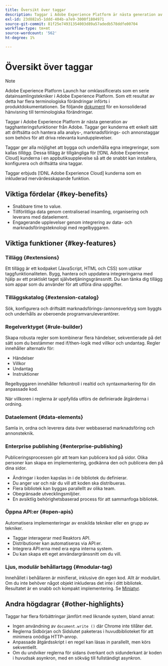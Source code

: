 ```yaml
---
title: Översikt över taggar
description: Taggar i Adobe Experience Platform är nästa generation av tagghanteringsfunktioner från Adobe. Taggar ger kunderna ett enkelt sätt att driftsätta och hantera alla analys-, marknadsförings- och annonstaggar som behövs för att driva relevanta kundupplevelser.
exl-id: 23d882a5-1ddd-404b-a7e9-3000f1804971
source-git-commit: 81f25e74931354003d89a57adedb578ddfe00704
workflow-type: tm+mt
source-wordcount: '562'
ht-degree: 1%

---
```


# Översikt över taggar

>[!NOTE]
>
>Adobe Experience Platform Launch har omklassificerats som en serie datainsamlingstekniker i Adobe Experience Platform. Som ett resultat av detta har flera terminologiska förändringar införts i produktdokumentationen. Se följande [dokument](./term-updates.md) för en konsoliderad hänvisning till terminologiska förändringar.

Taggar i Adobe Experience Platform är nästa generation av tagghanteringsfunktioner från Adobe. Taggar ger kunderna ett enkelt sätt att driftsätta och hantera alla analys-, marknadsförings- och annonstaggar som behövs för att driva relevanta kundupplevelser.

Taggar ger alla möjlighet att bygga och underhålla egna integreringar, som kallas *tillägg*. Dessa tillägg är tillgängliga för [!DNL Adobe Experience Cloud] kunderna i en appbutiksupplevelse så att de snabbt kan installera, konfigurera och driftsätta sina taggar.

Taggar erbjuds [!DNL Adobe Experience Cloud] kunderna som en inkluderad mervärdesskapande funktion.

## Viktiga fördelar {#key-benefits}

* Snabbare time to value.
* Tillförlitliga data genom centraliserad insamling, organisering och leverans med dataelement.
* Engagerande upplevelser genom integrering av data- och marknadsföringsteknologi med regelbyggaren.

## Viktiga funktioner {#key-features}

### Tillägg {#extensions}

Ett tillägg är ett kodpaket (JavaScript, HTML och CSS) som utökar taggfunktionaliteten. Bygg, hantera och uppdatera integreringarna med hjälp av ett praktiskt taget självbetjäningsgränssnitt. Du kan tänka dig tillägg som appar som du använder för att utföra dina uppgifter.

### Tilläggskatalog {#extension-catalog}

Sök, konfigurera och driftsätt marknadsförings-/annonsverktyg som byggts och underhålls av oberoende programvaruleverantörer.

### Regelverktyget {#rule-builder}

Skapa robusta regler som kombinerar flera händelser, sekventierade på det sätt som du bestämmer med if/then-logik med villkor och undantag. Regler innehåller alternativ för:

* Händelser
* Villkor
* Undantag
* Instruktioner

Regelbyggaren innehåller felkontroll i realtid och syntaxmarkering för din anpassade kod.

När villkoren i reglerna är uppfyllda utförs de definierade åtgärderna i ordning.

### Dataelement {#data-elements}

Samla in, ordna och leverera data över webbaserad marknadsföring och annonsteknik.

### Enterprise publishing {#enterprise-publishing}

Publiceringsprocessen gör att team kan publicera kod på sidor. Olika personer kan skapa en implementering, godkänna den och publicera den på dina sidor.

* Ändringar i koden kapslas in i de bibliotek du definierar.
* Du anger var och när du vill att koden ska distribueras.
* Flera bibliotek kan byggas parallellt av olika team.
* Obegränsade utvecklingsmiljöer.
* En avsiktlig behörighetsbaserad process för att sammanfoga bibliotek.

### Öppna API:er {#open-apis}

Automatisera implementeringar av enskilda tekniker eller en grupp av tekniker.

* Taggar interagerar med Reaktors API.
* Distributioner kan automatiseras via API:er.
* Integrera API:erna med era egna interna system.
* Du kan skapa ett eget användargränssnitt om du vill.

### Ljus, modulär behållartagg {#modular-tag}

Innehållet i behållaren är minifierat, inklusive din egen kod. Allt är modulärt. Om du inte behöver något objekt inkluderas det inte i ditt bibliotek. Resultatet är en snabb och kompakt implementering. Se [Miniatyr](./ui/publishing/builds.md).

## Andra högdagrar {#other-highlights}

Taggar har flera förbättringar jämfört med liknande system, bland annat:

* Ingen användning av `document.write ()` där Chrome inte tillåter det.
* Reglerna Sidbörjan och Sidslutet paketeras i huvudbiblioteket för att minimera onödiga HTTP-anrop.
* Anpassade åtgärdsskript i en regel kan läsas in parallellt, men körs sekventiellt.
* Om du undviker reglerna för sidans överkant och sidunderkant är koden i huvudsak asynkron, med en sökväg till fullständigt asynkron.
